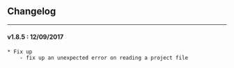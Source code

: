 ## Changelog
***

#### v1.8.5 : 12/09/2017

	* Fix up
		- fix up an unexpected error on reading a project file

